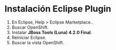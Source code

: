 # Instalación Eclipse Plugin

1. En Eclipse, Help > Eclipse Marketplace..
1. Buscar OpenShift.
1. Instalar **JBoss Tools (Luna) 4.2.0 Final**.
1. Reiniciar Eclipse.
1. Buscar la vista OpenShift.